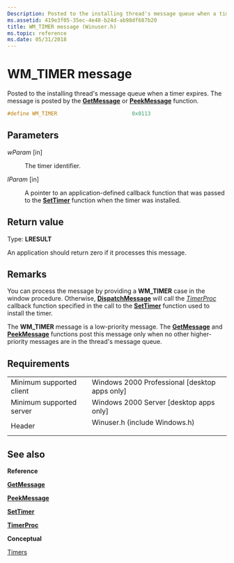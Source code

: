 ```yaml
---
Description: Posted to the installing thread's message queue when a timer expires. The message is posted by the GetMessage or PeekMessage function.
ms.assetid: 419e3f05-35ec-4e48-b24d-ab98df687b20
title: WM_TIMER message (Winuser.h)
ms.topic: reference
ms.date: 05/31/2018
---
```


# WM\_TIMER message

Posted to the installing thread's message queue when a timer expires. The message is posted by the [**GetMessage**](https://msdn.microsoft.com/en-us/library/ms644936(v=VS.85).aspx) or [**PeekMessage**](https://msdn.microsoft.com/en-us/library/ms644943(v=VS.85).aspx) function.


```C++
#define WM_TIMER                        0x0113
```



## Parameters

<dl> <dt>

*wParam* \[in\]
</dt> <dd>

The timer identifier.

</dd> <dt>

*lParam* \[in\]
</dt> <dd>

A pointer to an application-defined callback function that was passed to the [**SetTimer**](https://msdn.microsoft.com/en-us/library/ms644906(v=VS.85).aspx) function when the timer was installed.

</dd> </dl>

## Return value

Type: **LRESULT**

An application should return zero if it processes this message.

## Remarks

You can process the message by providing a **WM\_TIMER** case in the window procedure. Otherwise, [**DispatchMessage**](https://msdn.microsoft.com/en-us/library/ms644934(v=VS.85).aspx) will call the [*TimerProc*](https://msdn.microsoft.com/en-us/library/ms644907(v=VS.85).aspx) callback function specified in the call to the [**SetTimer**](https://msdn.microsoft.com/en-us/library/ms644906(v=VS.85).aspx) function used to install the timer.

The **WM\_TIMER** message is a low-priority message. The [**GetMessage**](https://msdn.microsoft.com/en-us/library/ms644936(v=VS.85).aspx) and [**PeekMessage**](https://msdn.microsoft.com/en-us/library/ms644943(v=VS.85).aspx) functions post this message only when no other higher-priority messages are in the thread's message queue.

## Requirements



|                                     |                                                                                                          |
|-------------------------------------|----------------------------------------------------------------------------------------------------------|
| Minimum supported client<br/> | Windows 2000 Professional \[desktop apps only\]<br/>                                               |
| Minimum supported server<br/> | Windows 2000 Server \[desktop apps only\]<br/>                                                     |
| Header<br/>                   | <dl> <dt>Winuser.h (include Windows.h)</dt> </dl> |



## See also

<dl> <dt>

**Reference**
</dt> <dt>

[**GetMessage**](https://msdn.microsoft.com/en-us/library/ms644936(v=VS.85).aspx)
</dt> <dt>

[**PeekMessage**](https://msdn.microsoft.com/en-us/library/ms644943(v=VS.85).aspx)
</dt> <dt>

[**SetTimer**](https://msdn.microsoft.com/en-us/library/ms644906(v=VS.85).aspx)
</dt> <dt>

[**TimerProc**](https://msdn.microsoft.com/en-us/library/ms644907(v=VS.85).aspx)
</dt> <dt>

**Conceptual**
</dt> <dt>

[Timers](timers.md)
</dt> </dl>

 

 




